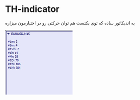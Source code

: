 # TH-indicator
 یه اندیکاتور ساده که توی بکتست هم توان حرکتی رو در اختیارمون میزاره

![](https://github.com/NEO-Reverser/TH/blob/main/image/image.jpg)

